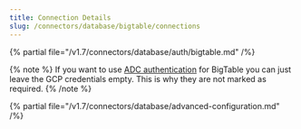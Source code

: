 ```yaml
---
title: Connection Details
slug: /connectors/database/bigtable/connections
---
```


{% partial file="/v1.7/connectors/database/auth/bigtable.md" /%}

{% note %}
If you want to use [ADC authentication](https://cloud.google.com/docs/authentication#adc) for BigTable you can just leave
the GCP credentials empty. This is why they are not marked as required.
{% /note %}


{% partial file="/v1.7/connectors/database/advanced-configuration.md" /%}